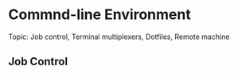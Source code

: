 # Commnd-line Environment

Topic: Job control, Terminal multiplexers, Dotfiles, Remote machine

## Job Control

